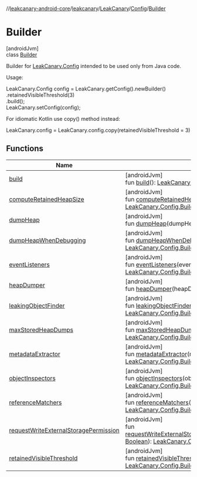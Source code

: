 //[leakcanary-android-core](../../../../../index.md)/[leakcanary](../../../index.md)/[LeakCanary](../../index.md)/[Config](../index.md)/[Builder](index.md)

# Builder

[androidJvm]\
class [Builder](index.md)

Builder for [LeakCanary.Config](../index.md) intended to be used only from Java code.

Usage:

LeakCanary.Config config = LeakCanary.getConfig().newBuilder()\
   .retainedVisibleThreshold(3)\
   .build();\
LeakCanary.setConfig(config);

For idiomatic Kotlin use copy() method instead:

LeakCanary.config = LeakCanary.config.copy(retainedVisibleThreshold = 3)

## Functions

| Name | Summary |
|---|---|
| [build](build.md) | [androidJvm]<br>fun [build](build.md)(): [LeakCanary.Config](../index.md) |
| [computeRetainedHeapSize](compute-retained-heap-size.md) | [androidJvm]<br>fun [computeRetainedHeapSize](compute-retained-heap-size.md)(computeRetainedHeapSize: [Boolean](https://kotlinlang.org/api/latest/jvm/stdlib/kotlin/-boolean/index.html)): [LeakCanary.Config.Builder](index.md) |
| [dumpHeap](dump-heap.md) | [androidJvm]<br>fun [dumpHeap](dump-heap.md)(dumpHeap: [Boolean](https://kotlinlang.org/api/latest/jvm/stdlib/kotlin/-boolean/index.html)): [LeakCanary.Config.Builder](index.md) |
| [dumpHeapWhenDebugging](dump-heap-when-debugging.md) | [androidJvm]<br>fun [dumpHeapWhenDebugging](dump-heap-when-debugging.md)(dumpHeapWhenDebugging: [Boolean](https://kotlinlang.org/api/latest/jvm/stdlib/kotlin/-boolean/index.html)): [LeakCanary.Config.Builder](index.md) |
| [eventListeners](event-listeners.md) | [androidJvm]<br>fun [eventListeners](event-listeners.md)(eventListeners: [List](https://kotlinlang.org/api/latest/jvm/stdlib/kotlin.collections/-list/index.html)&lt;[EventListener](../../../-event-listener/index.md)&gt;): [LeakCanary.Config.Builder](index.md) |
| [heapDumper](heap-dumper.md) | [androidJvm]<br>fun [heapDumper](heap-dumper.md)(heapDumper: [HeapDumper](../../../-heap-dumper/index.md)): [LeakCanary.Config.Builder](index.md) |
| [leakingObjectFinder](leaking-object-finder.md) | [androidJvm]<br>fun [leakingObjectFinder](leaking-object-finder.md)(leakingObjectFinder: LeakingObjectFinder): [LeakCanary.Config.Builder](index.md) |
| [maxStoredHeapDumps](max-stored-heap-dumps.md) | [androidJvm]<br>fun [maxStoredHeapDumps](max-stored-heap-dumps.md)(maxStoredHeapDumps: [Int](https://kotlinlang.org/api/latest/jvm/stdlib/kotlin/-int/index.html)): [LeakCanary.Config.Builder](index.md) |
| [metadataExtractor](metadata-extractor.md) | [androidJvm]<br>fun [metadataExtractor](metadata-extractor.md)(metadataExtractor: MetadataExtractor): [LeakCanary.Config.Builder](index.md) |
| [objectInspectors](object-inspectors.md) | [androidJvm]<br>fun [objectInspectors](object-inspectors.md)(objectInspectors: [List](https://kotlinlang.org/api/latest/jvm/stdlib/kotlin.collections/-list/index.html)&lt;ObjectInspector&gt;): [LeakCanary.Config.Builder](index.md) |
| [referenceMatchers](reference-matchers.md) | [androidJvm]<br>fun [referenceMatchers](reference-matchers.md)(referenceMatchers: [List](https://kotlinlang.org/api/latest/jvm/stdlib/kotlin.collections/-list/index.html)&lt;ReferenceMatcher&gt;): [LeakCanary.Config.Builder](index.md) |
| [requestWriteExternalStoragePermission](request-write-external-storage-permission.md) | [androidJvm]<br>fun [requestWriteExternalStoragePermission](request-write-external-storage-permission.md)(requestWriteExternalStoragePermission: [Boolean](https://kotlinlang.org/api/latest/jvm/stdlib/kotlin/-boolean/index.html)): [LeakCanary.Config.Builder](index.md) |
| [retainedVisibleThreshold](retained-visible-threshold.md) | [androidJvm]<br>fun [retainedVisibleThreshold](retained-visible-threshold.md)(retainedVisibleThreshold: [Int](https://kotlinlang.org/api/latest/jvm/stdlib/kotlin/-int/index.html)): [LeakCanary.Config.Builder](index.md) |
